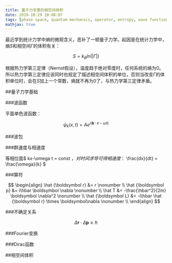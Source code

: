 ```yaml
---
title: 量子力学里的相空间体积
date: 2019-10-29 10:08:07
tags: [phase space, quantum mechanics, operator, entropy, wave function]
mathjax: true
---
```


最近学到统计力学中熵的微观含义，恶补了一顿量子力学。起因是在统计力学中，熵$S$和相空间$\Gamma$的体积有关：

$$ S = k_Bln(|\Gamma|) $$

根据热力学第三定律（Nernst假设），温度趋于绝对零度时，任何系统的熵为0。所以热力学第三定律应该同时也规定了描述相空间体积的单位，否则当改变$\Gamma$的体积单位时，会在$S$加上一个常数，熵就不再为0了，与热力学第三定律矛盾。

##量子力学基础

###波函数

平面单色波函数：

$$ \psi_k(x,t) = Ae^{i(\boldsymbol k \cdot \boldsymbol r-\omega t)} $$

###波包

###群速度与相速度

等相位面$ kx-\omega t = const $，对时间求导可得相速度：$ \frac{dx}{dt} = \frac{\omega}{k} $

###算符

$$
\begin{align}
\hat {\boldsymbol r} &= r \nonumber \\
\hat {\boldsymbol p} &= i\hbar \boldsymbol \nabla \nonumber \\
\hat T &= -\frac{\hbar^2}{2m} \boldsymbol \nabla^2 \nonumber \\
\hat {\boldsymbol L} &= -i\hbar \hat {\boldsymbol r} \times \boldsymbol\nabla \nonumber \\
\end{align}
$$

###不确定关系

$$ \Delta \boldsymbol r \cdot \Delta \boldsymbol p \ge \hbar $$

###Fourier变换



###Dirac函数

##相空间体积
